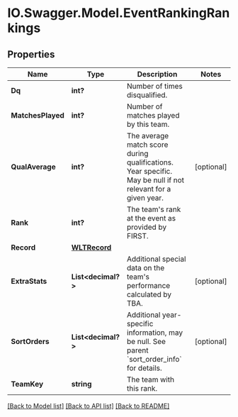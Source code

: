 # IO.Swagger.Model.EventRankingRankings
## Properties

Name | Type | Description | Notes
------------ | ------------- | ------------- | -------------
**Dq** | **int?** | Number of times disqualified. | 
**MatchesPlayed** | **int?** | Number of matches played by this team. | 
**QualAverage** | **int?** | The average match score during qualifications. Year specific. May be null if not relevant for a given year. | [optional] 
**Rank** | **int?** | The team&#39;s rank at the event as provided by FIRST. | 
**Record** | [**WLTRecord**](WLTRecord.md) |  | 
**ExtraStats** | **List&lt;decimal?&gt;** | Additional special data on the team&#39;s performance calculated by TBA. | [optional] 
**SortOrders** | **List&lt;decimal?&gt;** | Additional year-specific information, may be null. See parent &#x60;sort_order_info&#x60; for details. | [optional] 
**TeamKey** | **string** | The team with this rank. | 

[[Back to Model list]](../README.md#documentation-for-models) [[Back to API list]](../README.md#documentation-for-api-endpoints) [[Back to README]](../README.md)


